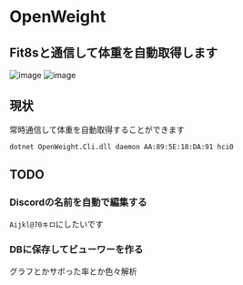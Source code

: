 # OpenWeight

## Fit8sと通信して体重を自動取得します

![image](https://user-images.githubusercontent.com/51302983/230729551-a1a3d8a1-cab8-463c-857e-5709ee2f2aae.png)
![image](https://user-images.githubusercontent.com/51302983/230729561-e2092a33-fbc5-4271-8376-ddeaa2890d9f.png)

## 現状
常時通信して体重を自動取得することができます
```
dotnet OpenWeight.Cli.dll daemon AA:89:5E:18:DA:91 hci0
```

## TODO
### Discordの名前を自動で編集する
```Aijkl@70キロ```にしたいです
### DBに保存してビューワーを作る
グラフとかサボった率とか色々解析
